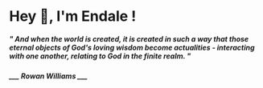 <h1 title="head"> Hey 👋, I'm Endale !</h1>

**<h5><i>" And when the world is created, it is created in such a way that those eternal objects of God's loving wisdom become actualities - interacting with one another, relating to God in the finite realm. "</i></h5>**

*<b>___ Rowan Williams ___</b>*
